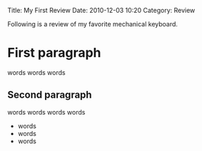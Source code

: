 Title: My First Review
Date: 2010-12-03 10:20
Category: Review

Following is a review of my favorite mechanical keyboard.

# First paragraph

words
words
words

## Second paragraph

words
words
words
words

* words
* words
* words
